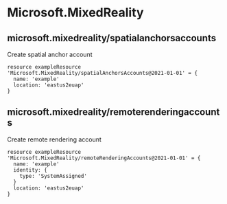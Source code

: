 # Microsoft.MixedReality

## microsoft.mixedreality/spatialanchorsaccounts

Create spatial anchor account
```bicep
resource exampleResource 'Microsoft.MixedReality/spatialAnchorsAccounts@2021-01-01' = {
  name: 'example'
  location: 'eastus2euap'
}
```

## microsoft.mixedreality/remoterenderingaccounts

Create remote rendering account
```bicep
resource exampleResource 'Microsoft.MixedReality/remoteRenderingAccounts@2021-01-01' = {
  name: 'example'
  identity: {
    type: 'SystemAssigned'
  }
  location: 'eastus2euap'
}
```
